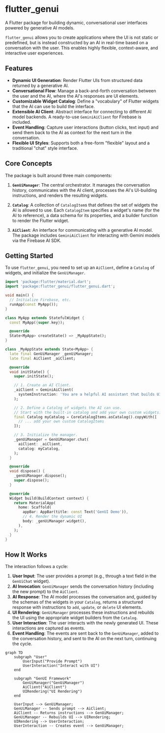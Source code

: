 # flutter_genui

A Flutter package for building dynamic, conversational user interfaces powered by generative AI models.

`flutter_genui` allows you to create applications where the UI is not static or predefined, but is instead constructed by an AI in real-time based on a conversation with the user. This enables highly flexible, context-aware, and interactive user experiences.

## Features

- **Dynamic UI Generation**: Render Flutter UIs from structured data returned by a generative AI.
- **Conversational Flow**: Manage a back-and-forth conversation between the user and the AI, where the AI's responses are UI elements.
- **Customizable Widget Catalog**: Define a "vocabulary" of Flutter widgets that the AI can use to build the interface.
- **Extensible AI Client**: Abstract interface for connecting to different AI model backends. A ready-to-use `GeminiAiClient` for Firebase is included.
- **Event Handling**: Capture user interactions (button clicks, text input) and send them back to the AI as context for the next turn in the conversation.
- **Flexible UI Styles**: Supports both a free-form "flexible" layout and a traditional "chat" style interface.

## Core Concepts

The package is built around three main components:

1. **`GenUiManager`**: The central orchestrator. It manages the conversation history, communicates with the AI client, processes the AI's UI-building instructions, and renders the resulting widgets.

2. **`Catalog`**: A collection of `CatalogItem`s that defines the set of widgets the AI is allowed to use. Each `CatalogItem` specifies a widget's name (for the AI to reference), a data schema for its properties, and a builder function to render the Flutter widget.

3. **`AiClient`**: An interface for communicating with a generative AI model. The package includes `GeminiAiClient` for interacting with Gemini models via the Firebase AI SDK.

## Getting Started

To use `flutter_genui`, you need to set up an `AiClient`, define a `Catalog` of widgets, and initialize the `GenUiManager`.

```dart
import 'package:flutter/material.dart';
import 'package:flutter_genui/flutter_genui.dart';

void main() {
  // Initialize Firebase, etc.
  runApp(const MyApp());
}

class MyApp extends StatefulWidget {
  const MyApp({super.key});

  @override
  State<MyApp> createState() => _MyAppState();
}

class _MyAppState extends State<MyApp> {
  late final GenUiManager _genUiManager;
  late final AiClient _aiClient;

  @override
  void initState() {
    super.initState();

    // 1. Create an AI Client.
    _aiClient = GeminiAiClient(
      systemInstruction: 'You are a helpful AI assistant that builds UIs.',
    );

    // 2. Define a Catalog of widgets the AI can use.
    // Start with the built-in catalog and add your own custom widgets.
    final Catalog myCatalog = CoreCatalogItems.asCatalog().copyWith([
      // ... add your own custom CatalogItems
    ]);

    // 3. Initialize the manager.
    _genUiManager = GenUiManager.chat(
      aiClient: _aiClient,
      catalog: myCatalog,
    );
  }

  @override
  void dispose() {
    _genUiManager.dispose();
    super.dispose();
  }

  @override
  Widget build(BuildContext context) {
    return MaterialApp(
      home: Scaffold(
        appBar: AppBar(title: const Text('GenUI Demo')),
        // 4. Render the dynamic UI
        body: _genUiManager.widget(),
      ),
    );
  }
}
```

## How It Works

The interaction follows a cycle:

1. **User Input**: The user provides a prompt (e.g., through a text field in the `GenUiChat` widget).
2. **AI Invocation**: `GenUiManager` sends the conversation history (including the new prompt) to the `AiClient`.
3. **AI Response**: The AI model processes the conversation and, guided by the schemas of the widgets in your `Catalog`, returns a structured response with instructions to `add`, `update`, or `delete` UI elements.
4. **UI Rendering**: `GenUiManager` processes these instructions and rebuilds the UI using the appropriate widget builders from the `Catalog`.
5. **User Interaction**: The user interacts with the newly generated UI. These interactions are captured as events.
6. **Event Handling**: The events are sent back to the `GenUiManager`, added to the conversation history, and sent to the AI on the next turn, continuing the cycle.

```mermaid
graph TD
    subgraph "User"
        UserInput("Provide Prompt")
        UserInteraction("Interact with UI")
    end

    subgraph "GenUI Framework"
        GenUiManager("GenUiManager")
        AiClient("AiClient")
        UIRendering("UI Rendering")
    end

    UserInput --> GenUiManager;
    GenUiManager -- Sends prompt --> AiClient;
    AiClient -- Returns instructions --> GenUiManager;
    GenUiManager -- Rebuilds UI --> UIRendering;
    UIRendering --> UserInteraction;
    UserInteraction -- Creates event --> GenUiManager;
```
